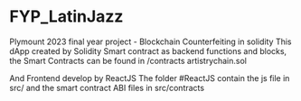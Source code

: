 # FYP_LatinJazz
Plymount 2023 final year project - Blockchain Counterfeiting in solidity 
This dApp created by Solidity Smart contract as backend functions and blocks, 
the Smart Contracts can be found in /contracts artistrychain.sol

And Frontend develop by ReactJS
The folder #ReactJS contain the js file in src/ and the smart contract ABI files in src/contracts
